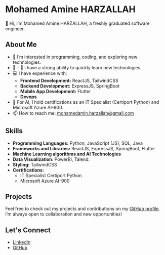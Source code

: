 # Mohamed Amine HARZALLAH

👋 Hi, I’m Mohamed Amine HARZALLAH, a freshly graduated software engineer.

## About Me

- 👀 I’m interested in programming, coding, and exploring new technologies.
- 🌱 - 🌱 I have a strong ability to quickly learn new technologies.
- 💻 I have experience with:
  - **Frontend Development:** ReactJS, TailwindCSS
  - **Backend Development:** ExpressJS, SpringBoot
  - **Mobile App Development:** Flutter
  - **Devops**
- 🤖 For AI, I hold certifications as an IT Specialist (Certiport Python) and Microsoft Azure AI-900.
- 📫 How to reach me: [mohamedamin.harzallah@gmail.com](mailto:mohamedamin.harzallah@gmail.com)

## Skills

- **Programming Languages:** Python, JavaScript (JS), SQL, Java
- **Frameworks and Libraries:** ReactJS, ExpressJS, SpringBoot, Flutter
- **Machine Learning algorithms and AI Technologies**
- **Data Visualization**: PowerBI, Talend.
- **Styling:** TailwindCSS
- **Certifications:** 
  - IT Specialist Certiport Python
  - Microsoft Azure AI-900

## Projects

Feel free to check out my projects and contributions on my [GitHub profile](https://github.com/aminehz). I’m always open to collaboration and new opportunities!

## Let's Connect

- [LinkedIn](https://www.linkedin.com/in/mohamedaminharzallah)
- [GitHub](https://github.com/aminehz)

<!---
aminehz/aminehz is a ✨ special ✨ repository because its `README.md` (this file) appears on your GitHub profile.
You can click the Preview link to take a look at your changes.
--->
